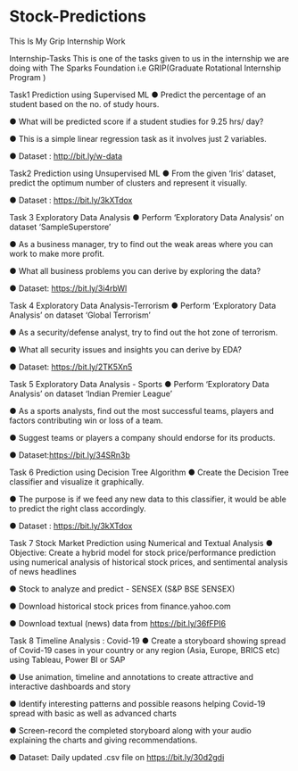 # Stock-Predictions
This Is My Grip Internship Work

Internship-Tasks
This is one of the tasks given to us in the internship we are doing with The Sparks Foundation i.e GRIP(Graduate Rotational Internship Program )

Task1
Prediction using Supervised ML
● Predict the percentage of an student based on the no. of study hours.

● What will be predicted score if a student studies for 9.25 hrs/ day?

● This is a simple linear regression task as it involves just 2 variables.

● Dataset : http://bit.ly/w-data

Task2
Prediction using Unsupervised ML
● From the given ‘Iris’ dataset, predict the optimum number of clusters and represent it visually.

● Dataset : https://bit.ly/3kXTdox

Task 3
Exploratory Data Analysis
● Perform ‘Exploratory Data Analysis’ on dataset ‘SampleSuperstore’

● As a business manager, try to find out the weak areas where you can work to make more profit.

● What all business problems you can derive by exploring the data?

● Dataset: https://bit.ly/3i4rbWl

Task 4
Exploratory Data Analysis-Terrorism
● Perform ‘Exploratory Data Analysis’ on dataset ‘Global Terrorism’

● As a security/defense analyst, try to find out the hot zone of terrorism.

● What all security issues and insights you can derive by EDA?

● Dataset: https://bit.ly/2TK5Xn5

Task 5
Exploratory Data Analysis - Sports
● Perform ‘Exploratory Data Analysis’ on dataset ‘Indian Premier League’

● As a sports analysts, find out the most successful teams, players and factors contributing win or loss of a team.

● Suggest teams or players a company should endorse for its products.

● Dataset:https://bit.ly/34SRn3b

Task 6
Prediction using Decision Tree Algorithm
● Create the Decision Tree classifier and visualize it graphically.

● The purpose is if we feed any new data to this classifier, it would be able to predict the right class accordingly.

● Dataset : https://bit.ly/3kXTdox

Task 7
Stock Market Prediction using Numerical and Textual Analysis
● Objective: Create a hybrid model for stock price/performance prediction using numerical analysis of historical stock prices, and sentimental analysis of news headlines

● Stock to analyze and predict - SENSEX (S&P BSE SENSEX)

● Download historical stock prices from finance.yahoo.com

● Download textual (news) data from https://bit.ly/36fFPI6

Task 8
Timeline Analysis : Covid-19
● Create a storyboard showing spread of Covid-19 cases in your country or any region (Asia, Europe, BRICS etc) using Tableau, Power BI or SAP

● Use animation, timeline and annotations to create attractive and interactive dashboards and story

● Identify interesting patterns and possible reasons helping Covid-19 spread with basic as well as advanced charts

● Screen-record the completed storyboard along with your audio explaining the charts and giving recommendations.

● Dataset: Daily updated .csv file on https://bit.ly/30d2gdi
